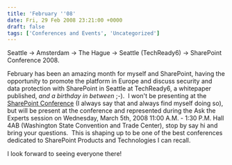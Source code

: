 ```yaml
---
title: 'February ''08'
date: Fri, 29 Feb 2008 23:21:00 +0000
draft: false
tags: ['Conferences and Events', 'Uncategorized']
---
```


Seattle → Amsterdam → The Hague → Seattle (TechReady6) → SharePoint Conference 2008.

February has been an amazing month for myself and SharePoint, having the opportunity to promote the platform in Europe and discuss security and data protection with SharePoint in Seattle at TechReady6, a whitepaper published, _and a birthday in between_ ;-).  I won't be presenting at the [SharePoint Conference](http://www.mssharepointconference.com/Pages/default.aspx) (I always say that and always find myself doing so), but will be present at the conference and represented during the Ask the Experts session on Wednesday, March 5th, 2008 11:00 A.M. - 1:30 P.M. Hall 4AB (Washington State Convention and Trade Center), stop by say hi and bring your questions.  This is shaping up to be one of the best conferences dedicated to SharePoint Products and Technologies I can recall.

I look forward to seeing everyone there!